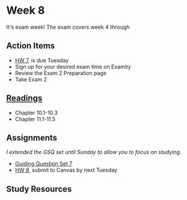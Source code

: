 # Week 8

It's exam week!  The exam covers week 4 through

## Action Items
* [HW 7](https://genchem.science.psu.edu/homework-7-houck), is due Tuesday
* Sign up for your desired exam time on Examity
* Review the Exam 2 Preparation page
* Take Exam 2


## [Readings](https://genchem.science.psu.edu)
* Chapter 10.1-10.3
* Chapter 11.1-11.5


## Assignments

_I extended the GSQ set until Sunday to allow you to focus on studying._

- [Guiding Question Set 7](https://psu.instructure.com/courses/1866869/quizzes/3317765) 
- [HW 8](https://genchem.science.psu.edu/homework-8-houck), submit to Canvas by next Tuesday

## Study Resources








